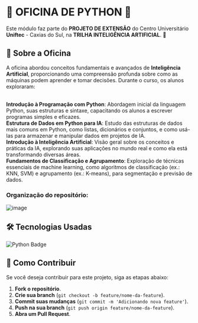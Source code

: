 
# 🌟 OFICINA DE PYTHON 🌟
Este módulo faz parte do **PROJETO DE EXTENSÃO** do Centro Universitário **Uniftec** - Caxias do Sul, na **TRILHA INTELIGÊNCIA ARTIFICIAL**. 🚀

## 📜 Sobre a Oficina
A oficina abordou conceitos fundamentais e avançados de **Inteligência Artificial**, proporcionando uma compreensão profunda sobre como as máquinas podem aprender e tomar decisões. Durante o curso, os alunos exploraram:<br><br>

**Introdução à Programação com Python**: Abordagem inicial da linguagem Python, suas estruturas e sintaxe, capacitando os alunos a escrever programas simples e eficazes.<br>
**Estrutura de Dados em Python para IA**: Estudo das estruturas de dados mais comuns em Python, como listas, dicionários e conjuntos, e como usá-las para armazenar e manipular dados em projetos de IA.<br>
**Introdução à Inteligência Artificial**: Visão geral sobre os conceitos e práticas da IA, explorando suas aplicações no mundo real e como ela está transformando diversas áreas.<br>
**Fundamentos de Classificação e Agrupamento**: Exploração de técnicas essenciais de machine learning, como algoritmos de classificação (ex.: KNN, SVM) e agrupamento (ex.: K-means), para segmentação e previsão de dados.<br>


### Organização do repositório:
![image](https://github.com/user-attachments/assets/d3a293a9-ba3b-42a0-90e3-712b5fb56f0c)


## 🛠 Tecnologias Usadas
![Python Badge](https://img.shields.io/badge/Python-3776ab?style=for-the-badge&logo=python&logoColor=white)

## 🤝 Como Contribuir
Se você deseja contribuir para este projeto, siga as etapas abaixo:

1. **Fork o repositório**.
2. **Crie sua branch** (`git checkout -b feature/nome-da-feature`).
3. **Commit suas mudanças** (`git commit -m 'Adicionando nova feature'`).
4. **Push na sua branch** (`git push origin feature/nome-da-feature`).
5. **Abra um Pull Request**.

